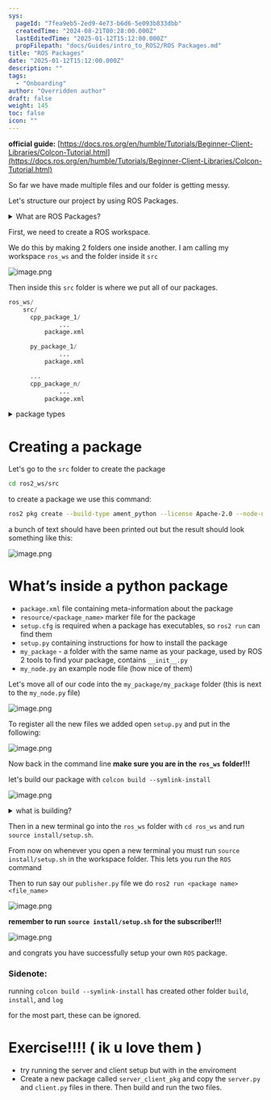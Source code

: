 ```yaml
---
sys:
  pageId: "7fea9eb5-2ed9-4e73-b6d6-5e093b833dbb"
  createdTime: "2024-08-21T00:28:00.000Z"
  lastEditedTime: "2025-01-12T15:12:00.000Z"
  propFilepath: "docs/Guides/intro_to_ROS2/ROS Packages.md"
title: "ROS Packages"
date: "2025-01-12T15:12:00.000Z"
description: ""
tags:
  - "Onboarding"
author: "Overridden author"
draft: false
weight: 145
toc: false
icon: ""
---
```


**official guide:** [https://docs.ros.org/en/humble/Tutorials/Beginner-Client-Libraries/Colcon-Tutorial.html](https://docs.ros.org/en/humble/Tutorials/Beginner-Client-Libraries/Colcon-Tutorial.html)

So far we have made multiple files and our folder is getting messy.

Let's structure our project by using ROS Packages.

<details>

<summary>What are ROS Packages?</summary>

ROS Packages are, as the name implies, packages of code that are highly sharable between ROS developers.

They consist of a folder, `package.xml` file, and source code

```python
      cpp_package_1/
		      ... imagine much code files here ..
          package.xml
```

</details>

First, we need to create a ROS workspace.

We do this by making 2 folders one inside another. I am calling my workspace `ros_ws` and the folder inside it `src`

![image.png](https://prod-files-secure.s3.us-west-2.amazonaws.com/d518164a-d88e-44d1-a4ee-3adb3bd8bce0/70706947-fd18-4537-a67b-e12946812d31/image.png?X-Amz-Algorithm=AWS4-HMAC-SHA256&X-Amz-Content-Sha256=UNSIGNED-PAYLOAD&X-Amz-Credential=ASIAZI2LB466WDKB63DX%2F20250615%2Fus-west-2%2Fs3%2Faws4_request&X-Amz-Date=20250615T041942Z&X-Amz-Expires=3600&X-Amz-Security-Token=IQoJb3JpZ2luX2VjEFQaCXVzLXdlc3QtMiJHMEUCIFD3VSZ1xD4xRQVkZDHRIShaHQE3BD4Dto0MR1BFMAfrAiEA9QHkX1zBR8n%2Bqh4BycxrfXkev6%2BFBMJWLdkxlCIgqp0q%2FwMIPRAAGgw2Mzc0MjMxODM4MDUiDEPCY1vQuxxjOtvpUSrcA%2BARn9doYDweFMkmZLs7NGIh1nD0Hjr%2BH3aC1GpPTwo7KUgEec1Q0u3K%2BSL1q5VRcTChtVZChbW%2BwGJg5QOBVmekyiw0u8coxatvlD0a5SaMV%2BAPRMizyJxSciDUrHDLGtcTPAIrS58SXx7%2FhB0CdCq3L7OHU4WHBWlQ15zYqpe%2BgnUYr0mw3AwyU1N3ZBPIluCHoky1Ub%2FXzTv6RrYJ9x%2Be4Ekoo8ntpGRSWVF8NC%2BTM%2Fps%2FBadUEFMBlOEt8c2r8FiEqAun6fQFHXHmI4hur5%2Fdic20YJMKlzSgZfNR%2BjZT4D1fTH5TzbSo2%2BdhZRlaGAWXdxWD6dNVN6devVr5hF9iXI9JVz55R3VswXtohkjhYFS1XXqWI3jjoxn1TR%2F76Knrquv5RVtL2DwDVUv8AdNrHw%2BrddQtKcViEj6fUxK5Cvj3IEFXorZU5p1TXTaUAbb%2BDeOaS2X%2Fwcov2GrwXLcXi680qo%2FwXg9NnK51KqThX49OJSslO4gH9FGwjN25795kObPtrEyLxg7Ke%2FMuNgl0sHyE%2BbLpWCOEouJHJ8oNOee%2Ftb3rL%2FAAcKxu5ql%2FIUKPSy%2Fz3Zytpv9%2BzyQVeFevGFHkJnUN%2F9oTe1sLiucioybx22xkv7WerueMP7%2BuMIGOqUBykpbzZDWsjEokHvheSXj%2F6ADcyjNmqjV8jmmvZ4Ivm8zS6qrnWtUXH6NBcA65v77Ny4G2%2F33vWhJa05g5Vzlbd3WJm7vppEB6zjbpMHwFp9hpFqQdomxqUoYb4mjwjSh7rfYY0vjK5iE9BBwhNvt6z0FycAVTTYj0k7PSEIGGuJgdlUuj3nMhrcIx1AJGCWc2IDWH89Ffma6UBTdz1Cga%2FxSkKyJ&X-Amz-Signature=4b0fb2349edbc59390c2a8b2581b57d34931a0d78794019493b3c393e49b0fb4&X-Amz-SignedHeaders=host&x-amz-checksum-mode=ENABLED&x-id=GetObject)

Then inside this `src` folder is where we put all of our packages.

```python
ros_ws/
    src/
      cpp_package_1/
		      ...
          package.xml

      py_package_1/
		      ...
          package.xml

      ...
      cpp_package_n/
		      ...
          package.xml

```

<details>

<summary>package types</summary>

packages can be either `C++` or python.

the intern file structure is different for each but for this guide we will stick to creating python packages

</details>

# Creating a package

Let's go to the `src` folder to create the package

```bash
cd ros2_ws/src
```

to create a package we use this command:

```bash
ros2 pkg create --build-type ament_python --license Apache-2.0 --node-name my_node my_package
```

a bunch of text should have been printed out but the result should look something like this:

![image.png](https://prod-files-secure.s3.us-west-2.amazonaws.com/d518164a-d88e-44d1-a4ee-3adb3bd8bce0/e6cf1e3f-8512-4a3e-b131-079f800bf3e8/image.png?X-Amz-Algorithm=AWS4-HMAC-SHA256&X-Amz-Content-Sha256=UNSIGNED-PAYLOAD&X-Amz-Credential=ASIAZI2LB466WDKB63DX%2F20250615%2Fus-west-2%2Fs3%2Faws4_request&X-Amz-Date=20250615T041942Z&X-Amz-Expires=3600&X-Amz-Security-Token=IQoJb3JpZ2luX2VjEFQaCXVzLXdlc3QtMiJHMEUCIFD3VSZ1xD4xRQVkZDHRIShaHQE3BD4Dto0MR1BFMAfrAiEA9QHkX1zBR8n%2Bqh4BycxrfXkev6%2BFBMJWLdkxlCIgqp0q%2FwMIPRAAGgw2Mzc0MjMxODM4MDUiDEPCY1vQuxxjOtvpUSrcA%2BARn9doYDweFMkmZLs7NGIh1nD0Hjr%2BH3aC1GpPTwo7KUgEec1Q0u3K%2BSL1q5VRcTChtVZChbW%2BwGJg5QOBVmekyiw0u8coxatvlD0a5SaMV%2BAPRMizyJxSciDUrHDLGtcTPAIrS58SXx7%2FhB0CdCq3L7OHU4WHBWlQ15zYqpe%2BgnUYr0mw3AwyU1N3ZBPIluCHoky1Ub%2FXzTv6RrYJ9x%2Be4Ekoo8ntpGRSWVF8NC%2BTM%2Fps%2FBadUEFMBlOEt8c2r8FiEqAun6fQFHXHmI4hur5%2Fdic20YJMKlzSgZfNR%2BjZT4D1fTH5TzbSo2%2BdhZRlaGAWXdxWD6dNVN6devVr5hF9iXI9JVz55R3VswXtohkjhYFS1XXqWI3jjoxn1TR%2F76Knrquv5RVtL2DwDVUv8AdNrHw%2BrddQtKcViEj6fUxK5Cvj3IEFXorZU5p1TXTaUAbb%2BDeOaS2X%2Fwcov2GrwXLcXi680qo%2FwXg9NnK51KqThX49OJSslO4gH9FGwjN25795kObPtrEyLxg7Ke%2FMuNgl0sHyE%2BbLpWCOEouJHJ8oNOee%2Ftb3rL%2FAAcKxu5ql%2FIUKPSy%2Fz3Zytpv9%2BzyQVeFevGFHkJnUN%2F9oTe1sLiucioybx22xkv7WerueMP7%2BuMIGOqUBykpbzZDWsjEokHvheSXj%2F6ADcyjNmqjV8jmmvZ4Ivm8zS6qrnWtUXH6NBcA65v77Ny4G2%2F33vWhJa05g5Vzlbd3WJm7vppEB6zjbpMHwFp9hpFqQdomxqUoYb4mjwjSh7rfYY0vjK5iE9BBwhNvt6z0FycAVTTYj0k7PSEIGGuJgdlUuj3nMhrcIx1AJGCWc2IDWH89Ffma6UBTdz1Cga%2FxSkKyJ&X-Amz-Signature=1c80103b4695f66898583ca6f81a2020b681783dabbbbd7d2a328778c31711da&X-Amz-SignedHeaders=host&x-amz-checksum-mode=ENABLED&x-id=GetObject)

# What’s inside a python package

- `package.xml` file containing meta-information about the package
- `resource/<package_name>` marker file for the package
- `setup.cfg` is required when a package has executables, so `ros2 run` can find them
- `setup.py` containing instructions for how to install the package
- `my_package` - a folder with the same name as your package, used by ROS 2 tools to find your package, contains `__init__.py`
- `my_node.py` an example node file (how nice of them)

Let's move all of our code into the `my_package/my_package` folder (this is next to the `my_node.py` file)

![image.png](https://prod-files-secure.s3.us-west-2.amazonaws.com/d518164a-d88e-44d1-a4ee-3adb3bd8bce0/9ce58f11-0da9-4d3e-b86d-506a9685d378/image.png?X-Amz-Algorithm=AWS4-HMAC-SHA256&X-Amz-Content-Sha256=UNSIGNED-PAYLOAD&X-Amz-Credential=ASIAZI2LB466WDKB63DX%2F20250615%2Fus-west-2%2Fs3%2Faws4_request&X-Amz-Date=20250615T041942Z&X-Amz-Expires=3600&X-Amz-Security-Token=IQoJb3JpZ2luX2VjEFQaCXVzLXdlc3QtMiJHMEUCIFD3VSZ1xD4xRQVkZDHRIShaHQE3BD4Dto0MR1BFMAfrAiEA9QHkX1zBR8n%2Bqh4BycxrfXkev6%2BFBMJWLdkxlCIgqp0q%2FwMIPRAAGgw2Mzc0MjMxODM4MDUiDEPCY1vQuxxjOtvpUSrcA%2BARn9doYDweFMkmZLs7NGIh1nD0Hjr%2BH3aC1GpPTwo7KUgEec1Q0u3K%2BSL1q5VRcTChtVZChbW%2BwGJg5QOBVmekyiw0u8coxatvlD0a5SaMV%2BAPRMizyJxSciDUrHDLGtcTPAIrS58SXx7%2FhB0CdCq3L7OHU4WHBWlQ15zYqpe%2BgnUYr0mw3AwyU1N3ZBPIluCHoky1Ub%2FXzTv6RrYJ9x%2Be4Ekoo8ntpGRSWVF8NC%2BTM%2Fps%2FBadUEFMBlOEt8c2r8FiEqAun6fQFHXHmI4hur5%2Fdic20YJMKlzSgZfNR%2BjZT4D1fTH5TzbSo2%2BdhZRlaGAWXdxWD6dNVN6devVr5hF9iXI9JVz55R3VswXtohkjhYFS1XXqWI3jjoxn1TR%2F76Knrquv5RVtL2DwDVUv8AdNrHw%2BrddQtKcViEj6fUxK5Cvj3IEFXorZU5p1TXTaUAbb%2BDeOaS2X%2Fwcov2GrwXLcXi680qo%2FwXg9NnK51KqThX49OJSslO4gH9FGwjN25795kObPtrEyLxg7Ke%2FMuNgl0sHyE%2BbLpWCOEouJHJ8oNOee%2Ftb3rL%2FAAcKxu5ql%2FIUKPSy%2Fz3Zytpv9%2BzyQVeFevGFHkJnUN%2F9oTe1sLiucioybx22xkv7WerueMP7%2BuMIGOqUBykpbzZDWsjEokHvheSXj%2F6ADcyjNmqjV8jmmvZ4Ivm8zS6qrnWtUXH6NBcA65v77Ny4G2%2F33vWhJa05g5Vzlbd3WJm7vppEB6zjbpMHwFp9hpFqQdomxqUoYb4mjwjSh7rfYY0vjK5iE9BBwhNvt6z0FycAVTTYj0k7PSEIGGuJgdlUuj3nMhrcIx1AJGCWc2IDWH89Ffma6UBTdz1Cga%2FxSkKyJ&X-Amz-Signature=72c7e9d7fd67b6ccb3504db8b1c3c0a15cc78279b25a1a9aaf71457707bd6577&X-Amz-SignedHeaders=host&x-amz-checksum-mode=ENABLED&x-id=GetObject)

To register all the new files we added open `setup.py` and put in the following:

![image.png](https://prod-files-secure.s3.us-west-2.amazonaws.com/d518164a-d88e-44d1-a4ee-3adb3bd8bce0/1cd7c262-4cae-4496-9d75-c178537d24a2/image.png?X-Amz-Algorithm=AWS4-HMAC-SHA256&X-Amz-Content-Sha256=UNSIGNED-PAYLOAD&X-Amz-Credential=ASIAZI2LB466WDKB63DX%2F20250615%2Fus-west-2%2Fs3%2Faws4_request&X-Amz-Date=20250615T041942Z&X-Amz-Expires=3600&X-Amz-Security-Token=IQoJb3JpZ2luX2VjEFQaCXVzLXdlc3QtMiJHMEUCIFD3VSZ1xD4xRQVkZDHRIShaHQE3BD4Dto0MR1BFMAfrAiEA9QHkX1zBR8n%2Bqh4BycxrfXkev6%2BFBMJWLdkxlCIgqp0q%2FwMIPRAAGgw2Mzc0MjMxODM4MDUiDEPCY1vQuxxjOtvpUSrcA%2BARn9doYDweFMkmZLs7NGIh1nD0Hjr%2BH3aC1GpPTwo7KUgEec1Q0u3K%2BSL1q5VRcTChtVZChbW%2BwGJg5QOBVmekyiw0u8coxatvlD0a5SaMV%2BAPRMizyJxSciDUrHDLGtcTPAIrS58SXx7%2FhB0CdCq3L7OHU4WHBWlQ15zYqpe%2BgnUYr0mw3AwyU1N3ZBPIluCHoky1Ub%2FXzTv6RrYJ9x%2Be4Ekoo8ntpGRSWVF8NC%2BTM%2Fps%2FBadUEFMBlOEt8c2r8FiEqAun6fQFHXHmI4hur5%2Fdic20YJMKlzSgZfNR%2BjZT4D1fTH5TzbSo2%2BdhZRlaGAWXdxWD6dNVN6devVr5hF9iXI9JVz55R3VswXtohkjhYFS1XXqWI3jjoxn1TR%2F76Knrquv5RVtL2DwDVUv8AdNrHw%2BrddQtKcViEj6fUxK5Cvj3IEFXorZU5p1TXTaUAbb%2BDeOaS2X%2Fwcov2GrwXLcXi680qo%2FwXg9NnK51KqThX49OJSslO4gH9FGwjN25795kObPtrEyLxg7Ke%2FMuNgl0sHyE%2BbLpWCOEouJHJ8oNOee%2Ftb3rL%2FAAcKxu5ql%2FIUKPSy%2Fz3Zytpv9%2BzyQVeFevGFHkJnUN%2F9oTe1sLiucioybx22xkv7WerueMP7%2BuMIGOqUBykpbzZDWsjEokHvheSXj%2F6ADcyjNmqjV8jmmvZ4Ivm8zS6qrnWtUXH6NBcA65v77Ny4G2%2F33vWhJa05g5Vzlbd3WJm7vppEB6zjbpMHwFp9hpFqQdomxqUoYb4mjwjSh7rfYY0vjK5iE9BBwhNvt6z0FycAVTTYj0k7PSEIGGuJgdlUuj3nMhrcIx1AJGCWc2IDWH89Ffma6UBTdz1Cga%2FxSkKyJ&X-Amz-Signature=82f9f2e78f15e0b99b971b4be53c530f78a50fa134aa0fba2875b3fe590e25e2&X-Amz-SignedHeaders=host&x-amz-checksum-mode=ENABLED&x-id=GetObject)

Now back in the command line **make sure you are in the** **`ros_ws`** **folder!!!**

let's build our package with `colcon build --symlink-install`

![image.png](https://prod-files-secure.s3.us-west-2.amazonaws.com/d518164a-d88e-44d1-a4ee-3adb3bd8bce0/2f2a0d27-b173-48fd-b189-5f5c0ce65619/image.png?X-Amz-Algorithm=AWS4-HMAC-SHA256&X-Amz-Content-Sha256=UNSIGNED-PAYLOAD&X-Amz-Credential=ASIAZI2LB466WDKB63DX%2F20250615%2Fus-west-2%2Fs3%2Faws4_request&X-Amz-Date=20250615T041942Z&X-Amz-Expires=3600&X-Amz-Security-Token=IQoJb3JpZ2luX2VjEFQaCXVzLXdlc3QtMiJHMEUCIFD3VSZ1xD4xRQVkZDHRIShaHQE3BD4Dto0MR1BFMAfrAiEA9QHkX1zBR8n%2Bqh4BycxrfXkev6%2BFBMJWLdkxlCIgqp0q%2FwMIPRAAGgw2Mzc0MjMxODM4MDUiDEPCY1vQuxxjOtvpUSrcA%2BARn9doYDweFMkmZLs7NGIh1nD0Hjr%2BH3aC1GpPTwo7KUgEec1Q0u3K%2BSL1q5VRcTChtVZChbW%2BwGJg5QOBVmekyiw0u8coxatvlD0a5SaMV%2BAPRMizyJxSciDUrHDLGtcTPAIrS58SXx7%2FhB0CdCq3L7OHU4WHBWlQ15zYqpe%2BgnUYr0mw3AwyU1N3ZBPIluCHoky1Ub%2FXzTv6RrYJ9x%2Be4Ekoo8ntpGRSWVF8NC%2BTM%2Fps%2FBadUEFMBlOEt8c2r8FiEqAun6fQFHXHmI4hur5%2Fdic20YJMKlzSgZfNR%2BjZT4D1fTH5TzbSo2%2BdhZRlaGAWXdxWD6dNVN6devVr5hF9iXI9JVz55R3VswXtohkjhYFS1XXqWI3jjoxn1TR%2F76Knrquv5RVtL2DwDVUv8AdNrHw%2BrddQtKcViEj6fUxK5Cvj3IEFXorZU5p1TXTaUAbb%2BDeOaS2X%2Fwcov2GrwXLcXi680qo%2FwXg9NnK51KqThX49OJSslO4gH9FGwjN25795kObPtrEyLxg7Ke%2FMuNgl0sHyE%2BbLpWCOEouJHJ8oNOee%2Ftb3rL%2FAAcKxu5ql%2FIUKPSy%2Fz3Zytpv9%2BzyQVeFevGFHkJnUN%2F9oTe1sLiucioybx22xkv7WerueMP7%2BuMIGOqUBykpbzZDWsjEokHvheSXj%2F6ADcyjNmqjV8jmmvZ4Ivm8zS6qrnWtUXH6NBcA65v77Ny4G2%2F33vWhJa05g5Vzlbd3WJm7vppEB6zjbpMHwFp9hpFqQdomxqUoYb4mjwjSh7rfYY0vjK5iE9BBwhNvt6z0FycAVTTYj0k7PSEIGGuJgdlUuj3nMhrcIx1AJGCWc2IDWH89Ffma6UBTdz1Cga%2FxSkKyJ&X-Amz-Signature=7337bb7c8ba2da4a0dbe7e893a0f83c6f098b1231f6db3df682dd6f890d48a32&X-Amz-SignedHeaders=host&x-amz-checksum-mode=ENABLED&x-id=GetObject)

<details>

<summary>what is building?</summary>

if you are a CS major at Rose-Hulman you will learn the answer to this in CSSE132

but TLDR; is it combines all the code files into one program that can be run easily 

</details>

Then in a new terminal go into the `ros_ws` folder with `cd ros_ws` and run `source install/setup.sh`. 

From now on whenever you open a new terminal you must run `source install/setup.sh` in the workspace folder. This lets you run the `ROS` command

Then to run say our `publisher.py` file we do `ros2 run <package name> <file_name>`

![image.png](https://prod-files-secure.s3.us-west-2.amazonaws.com/d518164a-d88e-44d1-a4ee-3adb3bd8bce0/4f4b1219-3a44-4632-aa0a-ce3471699f59/image.png?X-Amz-Algorithm=AWS4-HMAC-SHA256&X-Amz-Content-Sha256=UNSIGNED-PAYLOAD&X-Amz-Credential=ASIAZI2LB466WDKB63DX%2F20250615%2Fus-west-2%2Fs3%2Faws4_request&X-Amz-Date=20250615T041942Z&X-Amz-Expires=3600&X-Amz-Security-Token=IQoJb3JpZ2luX2VjEFQaCXVzLXdlc3QtMiJHMEUCIFD3VSZ1xD4xRQVkZDHRIShaHQE3BD4Dto0MR1BFMAfrAiEA9QHkX1zBR8n%2Bqh4BycxrfXkev6%2BFBMJWLdkxlCIgqp0q%2FwMIPRAAGgw2Mzc0MjMxODM4MDUiDEPCY1vQuxxjOtvpUSrcA%2BARn9doYDweFMkmZLs7NGIh1nD0Hjr%2BH3aC1GpPTwo7KUgEec1Q0u3K%2BSL1q5VRcTChtVZChbW%2BwGJg5QOBVmekyiw0u8coxatvlD0a5SaMV%2BAPRMizyJxSciDUrHDLGtcTPAIrS58SXx7%2FhB0CdCq3L7OHU4WHBWlQ15zYqpe%2BgnUYr0mw3AwyU1N3ZBPIluCHoky1Ub%2FXzTv6RrYJ9x%2Be4Ekoo8ntpGRSWVF8NC%2BTM%2Fps%2FBadUEFMBlOEt8c2r8FiEqAun6fQFHXHmI4hur5%2Fdic20YJMKlzSgZfNR%2BjZT4D1fTH5TzbSo2%2BdhZRlaGAWXdxWD6dNVN6devVr5hF9iXI9JVz55R3VswXtohkjhYFS1XXqWI3jjoxn1TR%2F76Knrquv5RVtL2DwDVUv8AdNrHw%2BrddQtKcViEj6fUxK5Cvj3IEFXorZU5p1TXTaUAbb%2BDeOaS2X%2Fwcov2GrwXLcXi680qo%2FwXg9NnK51KqThX49OJSslO4gH9FGwjN25795kObPtrEyLxg7Ke%2FMuNgl0sHyE%2BbLpWCOEouJHJ8oNOee%2Ftb3rL%2FAAcKxu5ql%2FIUKPSy%2Fz3Zytpv9%2BzyQVeFevGFHkJnUN%2F9oTe1sLiucioybx22xkv7WerueMP7%2BuMIGOqUBykpbzZDWsjEokHvheSXj%2F6ADcyjNmqjV8jmmvZ4Ivm8zS6qrnWtUXH6NBcA65v77Ny4G2%2F33vWhJa05g5Vzlbd3WJm7vppEB6zjbpMHwFp9hpFqQdomxqUoYb4mjwjSh7rfYY0vjK5iE9BBwhNvt6z0FycAVTTYj0k7PSEIGGuJgdlUuj3nMhrcIx1AJGCWc2IDWH89Ffma6UBTdz1Cga%2FxSkKyJ&X-Amz-Signature=375d558107d1647fc477d2fe4eca244e1dc4b08f7f8972518e8cece03575ce6d&X-Amz-SignedHeaders=host&x-amz-checksum-mode=ENABLED&x-id=GetObject)

**remember to run** **`source install/setup.sh`** **for the subscriber!!!**

![image.png](https://prod-files-secure.s3.us-west-2.amazonaws.com/d518164a-d88e-44d1-a4ee-3adb3bd8bce0/02121119-dad4-49ec-8356-c956108b4243/image.png?X-Amz-Algorithm=AWS4-HMAC-SHA256&X-Amz-Content-Sha256=UNSIGNED-PAYLOAD&X-Amz-Credential=ASIAZI2LB466WDKB63DX%2F20250615%2Fus-west-2%2Fs3%2Faws4_request&X-Amz-Date=20250615T041942Z&X-Amz-Expires=3600&X-Amz-Security-Token=IQoJb3JpZ2luX2VjEFQaCXVzLXdlc3QtMiJHMEUCIFD3VSZ1xD4xRQVkZDHRIShaHQE3BD4Dto0MR1BFMAfrAiEA9QHkX1zBR8n%2Bqh4BycxrfXkev6%2BFBMJWLdkxlCIgqp0q%2FwMIPRAAGgw2Mzc0MjMxODM4MDUiDEPCY1vQuxxjOtvpUSrcA%2BARn9doYDweFMkmZLs7NGIh1nD0Hjr%2BH3aC1GpPTwo7KUgEec1Q0u3K%2BSL1q5VRcTChtVZChbW%2BwGJg5QOBVmekyiw0u8coxatvlD0a5SaMV%2BAPRMizyJxSciDUrHDLGtcTPAIrS58SXx7%2FhB0CdCq3L7OHU4WHBWlQ15zYqpe%2BgnUYr0mw3AwyU1N3ZBPIluCHoky1Ub%2FXzTv6RrYJ9x%2Be4Ekoo8ntpGRSWVF8NC%2BTM%2Fps%2FBadUEFMBlOEt8c2r8FiEqAun6fQFHXHmI4hur5%2Fdic20YJMKlzSgZfNR%2BjZT4D1fTH5TzbSo2%2BdhZRlaGAWXdxWD6dNVN6devVr5hF9iXI9JVz55R3VswXtohkjhYFS1XXqWI3jjoxn1TR%2F76Knrquv5RVtL2DwDVUv8AdNrHw%2BrddQtKcViEj6fUxK5Cvj3IEFXorZU5p1TXTaUAbb%2BDeOaS2X%2Fwcov2GrwXLcXi680qo%2FwXg9NnK51KqThX49OJSslO4gH9FGwjN25795kObPtrEyLxg7Ke%2FMuNgl0sHyE%2BbLpWCOEouJHJ8oNOee%2Ftb3rL%2FAAcKxu5ql%2FIUKPSy%2Fz3Zytpv9%2BzyQVeFevGFHkJnUN%2F9oTe1sLiucioybx22xkv7WerueMP7%2BuMIGOqUBykpbzZDWsjEokHvheSXj%2F6ADcyjNmqjV8jmmvZ4Ivm8zS6qrnWtUXH6NBcA65v77Ny4G2%2F33vWhJa05g5Vzlbd3WJm7vppEB6zjbpMHwFp9hpFqQdomxqUoYb4mjwjSh7rfYY0vjK5iE9BBwhNvt6z0FycAVTTYj0k7PSEIGGuJgdlUuj3nMhrcIx1AJGCWc2IDWH89Ffma6UBTdz1Cga%2FxSkKyJ&X-Amz-Signature=9d38278855b5ab9646df9aad2970d3517bbf75047f979244e9e33899fdd6e07c&X-Amz-SignedHeaders=host&x-amz-checksum-mode=ENABLED&x-id=GetObject)

and congrats you have successfully setup your own `ROS` package.

### Sidenote:

running `colcon build --symlink-install` has created other folder `build`, `install`, and `log`

for the most part, these can be ignored.

# Exercise!!!! ( ik u love them )

- try running the server and client setup but with in the enviroment
- Create a new package called `server_client_pkg` and copy the `server.py` and `client.py` files in there. Then build and run the two files.
